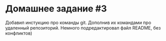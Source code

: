 # Домашнее задание #3


Добавил инстукцию про команды git. Дополнив их командами про удаленный репозиторий. Немного подредактировал файл README, без конфликтов)